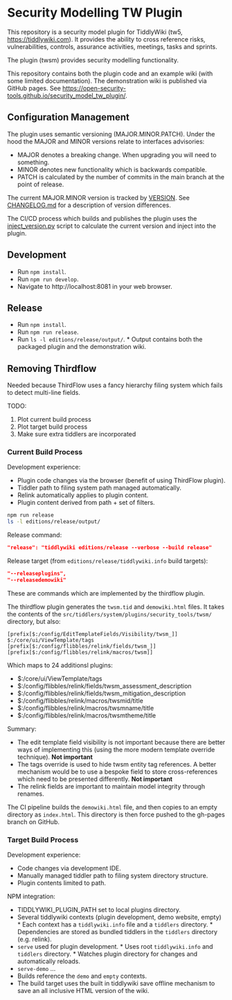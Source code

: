 # Security Modelling TW Plugin

This repository is a security model plugin for TiddlyWiki (tw5, https://tiddlywiki.com).
It provides the ability to cross reference risks, vulnerabilities, controls, assurance activities, meetings, tasks and sprints.

The plugin (twsm) provides security modelling functionality.

This repository contains both the plugin code and an example wiki (with some limited documentation).
The demonstration wiki is published via GitHub pages. 
See https://open-security-tools.github.io/security_model_tw_plugin/.

## Configuration Management

The plugin uses semantic versioning (MAJOR.MINOR.PATCH).
Under the hood the MAJOR and MINOR versions relate to interfaces advisories:

* MAJOR denotes a breaking change. When upgrading you will need to something.
* MINOR denotes new functionality which is backwards compatible.
* PATCH is calculated by the number of commits in the main 
branch at the point of release.

The current MAJOR.MINOR version is tracked by [VERSION](./VERSION).
See [CHANGELOG.md](./CHANGELOG.md) for a description of version differences.

The CI/CD process which builds and publishes the plugin uses the  [inject_version.py](./inject_version.py) script to calculate the current version and inject into the plugin.


## Development

* Run `npm install`.
* Run `npm run develop`.
* Navigate to http://localhost:8081 in your web browser.

## Release

* Run `npm install`.
* Run `npm run release`.
* Run `ls -l editions/release/output/`.
       * Output contains both the packaged plugin and the demonstration wiki.

## Removing Thirdflow

Needed because ThirdFlow uses a fancy hierarchy filing system which fails to detect multi-line fields. 

TODO:

1. Plot current build process
2. Plot target build process
3. Make sure extra tiddlers are incorporated

### Current Build Process

Development experience:

* Plugin code changes via the browser (benefit of using ThirdFlow plugin).
* Tiddler path to filing system path managed automatically.
* Relink automatically applies to plugin content.
* Plugin content derived from path + set of filters.

```bash
npm run release
ls -l editions/release/output/
```
Release command:

```json
"release": "tiddlywiki editions/release --verbose --build release"
```

Release target (from `editions/release/tiddlywiki.info` build targets):

```json
"--releaseplugins",
"--releasedemowiki"
```

These are commands which are implemented by the thirdflow plugin.

The thirdflow plugin generates the `twsm.tid` and `demowiki.html` files.
It takes the contents of the `src/tiddlers/system/plugins/security_tools/twsm/` directory, but also:

```
[prefix[$:/config/EditTemplateFields/Visibility/twsm_]] $:/core/ui/ViewTemplate/tags [prefix[$:/config/flibbles/relink/fields/twsm_]] [prefix[$:/config/flibbles/relink/macros/twsm]]
```

Which maps to 24 additionsl plugins:

* $:/core/ui/ViewTemplate/tags
* $:/config/flibbles/relink/fields/twsm_assessment_description
* $:/config/flibbles/relink/fields/twsm_mitigation_description
* $:/config/flibbles/relink/macros/twsmid/title
* $:/config/flibbles/relink/macros/twsmname/title
* $:/config/flibbles/relink/macros/twsmtheme/title

Summary:

* The edit template field visibility is not important because there are better ways of implementing this (using the more modern template override technique). **Not important**
* The tags override is used to hide twsm entity tag references. A better mechanism would be to use a bespoke field to store cross-references which need to be presented differently. **Not important**
* The relink fields are important to maintain model integrity through renames.

The CI pipeline builds the `demowiki.html` file, and then copies to an empty directory as `index.html`. 
This directory is then force pushed to the gh-pages branch on GitHub. 

### Target Build Process

Development experience:

* Code changes via development IDE.
* Manually managed tiddler path to filing system directory structure.
* Plugin contents limited to path.

NPM integration:

* TIDDLYWIKI_PLUGIN_PATH set to local plugins directory. 
* Several tiddlywiki contexts (plugin development, demo website, empty)
       * Each context has a `tiddlywiki.info` file and a `tiddlers` directory.
       * Dependencies are stored as bundled tiddlers in the `tiddlers` directory (e.g. relink).  
* `serve` used for plugin development. 
       * Uses root `tiddlywiki.info` and `tiddlers` directory. 
       * Watches plugin directory for changes and automatically reloads.
* `serve-demo` ...
* Builds reference the `demo` and `empty` contexts.
* The build target uses the built in tiddlywiki save offline mechanism to save an all inclusive HTML version of the wiki.


